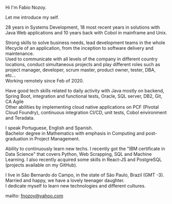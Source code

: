 Hi I'm Fabio Nozoy.

Let me introduce my self.

28 years in Systems Development, 18 most recent years in solutions with Java Web applications and 10 years back with Cobol in mainframe and Unix.

Strong skills to solve business needs, lead development teams in the whole lifecycle of an application, from the inception to software delivery and maintenance. <br />
Used to communicate with all levels of the company in different country locations, conduct simultaneous projects and play different roles such as project manager, developer, scrum master, product owner, tester, DBA, etc... <br />
Working remotely since Feb of 2020.

Have good tech skills related to daily activity with Java mostly on backend, Spring Boot, integration and functional tests, Oracle, SQL server, DB2, Git, CA Agile<br />
Other abilities by implementing cloud native applications on PCF (Pivotal Cloud Foundry), continuous integration CI/CD, unit tests, Cobol environment and Teradata.

I speak Portuguese, English and Spanish.<br />
Bachelor degree in Mathematics with emphasis in Computing and post-graduation in Project Management.

Ability to continuously learn new techs. I recently got the "IBM certificate in Data Science" that covers Python, Web Scrapping, SQL and Machine Learning. I also recently acquired some skills in React-JS and PostgreSQL (projects available on my GitHub).

I live in São Bernardo do Campo, in the state of São Paulo, Brazil (GMT -3).<br />
Married and happy, we have a lovely teenager daughter.<br />
I dedicate myself to learn new technologies and different cultures. 

mailto: fnozoy@yahoo.com
